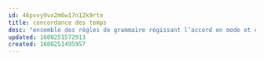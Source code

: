 ```yaml
---
id: 46pvvy9vx2m6w17n12k9rte
title: concordance des temps
desc: "ensemble des régles de grammaire régissant l’accord en mode et en temps des verbe"
updated: 1680251572913
created: 1680251495957
---
```

